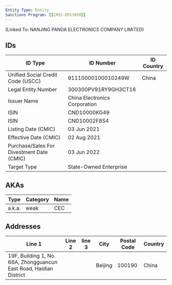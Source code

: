 ```yaml
---
Entity Type: Entity
Sanctions Program: [[CMIC-EO13959]]
---
```

(Linked To: NANJING PANDA ELECTRONICS COMPANY LIMITED)

## IDs
| ID Type | ID Number | ID Country |
|---------|-----------|------------|
| Unified Social Credit Code (USCC) | 91110000100010249W | China |
| Legal Entity Number | 300300PV91RY9GH3CT16 |  |
| Issuer Name | China Electronics Corporation |  |
| ISIN | CND10000KG49 |  |
| ISIN | CND10002F8S4 |  |
| Listing Date (CMIC) | 03 Jun 2021 |  |
| Effective Date (CMIC) | 02 Aug 2021 |  |
| Purchase/Sales For Divestment Date (CMIC) | 03 Jun 2022 |  |
| Target Type | State-Owned Enterprise |  |


## AKAs
| Type | Category | Name      | 
|------|----------|-----------|
| a.k.a. | weak | CEC |


## Addresses
| Line 1 | Line 2 | line 3 | City | Postal Code| Country | 
|--------|--------|--------|------|------------|---------|
| 19F, Building 1, No. 66A, Zhongguancun East Road, Haidian District |  |  | Beijing | 100190 | China |


